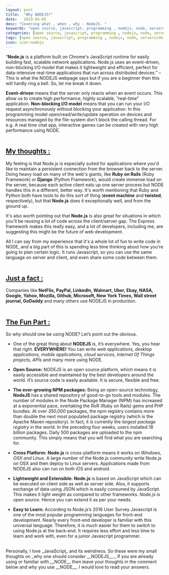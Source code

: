```yaml
---
layout: post
title:  "Why NODEJS?"
date:   2019-04-05
desc: "Covering what , when , why - NodeJS. "
keywords: "open source, javascript, programming , nodejs, node, serverside, npm, js, code, frontend, backend"
categories: [open source, javascript, programming , nodejs, node, serverside, npm,js,code,frontend, backend]
tags: [open source, javascript, programming , nodejs, node, serverside, npm, js, code, frontend, backend]
icon: icon-nodejs
---
```


“__Node.js__ is a platform built on Chrome's JavaScript runtime for easily building fast, scalable network applications. Node.js uses an event-driven, non-blocking I/O model that makes it lightweight and efficient, perfect for data-intensive real-time applications that run across distributed devices.” – This is what the NODEJS webpage says but if you are a beginner then this will hardly ring a bell. So, let me break it down.

__Event-driven__ means that the server only reacts when an event occurs. This allow us to create high performance, highly scalable, “real-time” application. __Non-blocking I/O  model__ means that you can run your I/O request asynchronously without blocking your application. In this programming model open/read/write/update operation on devices and resources managed by the file-system don't block the calling thread. For e.g. A real time chat app, interactive games can be created with very high performance using NODE. 
<br><br>
## <u>My thoughts :</u>

My feeling is that Node.js is especially suited for applications where you'd like to maintain a persistent connection from the browser back to the server. Doing heavy load on many of the web's giants, like __Ruby on Rails__ (Ruby Framework) or __Django__ (Python Framework), would create immense load on the server, because each active client eats up one server process but NODE handles this in a different, better way. It's worth mentioning that Ruby and Python both have tools to do this sort of thing (__event machine__ and __twisted__, respectively), but that __Node.js__ does it exceptionally well, and from the ground up. 

It's also worth pointing out that __Node.js__ is also great for situations in which you'll be reusing a lot of code across the client/server gap. The Express framework makes this really easy, and a lot of developers, including me, are suggesting this might be the future of web development. 

All I can say from my experience that it's a whole lot of fun to write code in NODE, and a big part of this is spending less time thinking about how you're going to plan certain logic. It runs Javascript, so you can use the same language on server and client, and even share some code between them.
<br><br>
## <u> Just a fact :</u> 
Companies like __NetFlix, PayPal, LinkedIn, Walmart, Uber, Ebay, NASA, Google, Yahoo, Mozilla, Github, Microsoft, New York Times, Wall street journal, GoDaddy__ and many others use NODEJS in production. 
<br><br>
## <u> The Fun Part :</u>

So why should one be using NODE? Let’s point out the obvious.

- One of the great thing about __NODEJS__ is, it’s everywhere. Yes, you hear that right. __EVERYWHERE!__ You can write _web applications, desktop applications, mobile applications, cloud services, Internet Of Things projects, APIs_ and many more using NODE. 

- __Open Source:__ NODEJS is an open source platform, which means it is easily accessible and maintained by the best developers around the world. It’s source code is easily available. It is secure, flexible and free. 

- __The ever-growing NPM packages:__ Being an open-source technology, __NodeJS__ has a shared repository of good-to-go tools and modules. The number of modules in the Node Package Manager (NPM) has increased at a exponential pace, overtaking the RoR (Ruby on Rails) gems and PHP bundles. At over _350,000_ packages, the npm registry contains more than double the next most populated package registry (which is the Apache Maven repository). In fact, it is currently the _largest package registry_ in the world. In the preceding four weeks, users installed 18 billion packages. Daily 500 packages are uploaded to the npm community. This simply means that you will find what you are searching for.

- __Cross Platform:__ __Node.js__ is cross-platform means it works on _Windows, OSX and Linux_. A large number of the Node.js community write Node.js on OSX and then deploy to Linux servers. Applications made from NODEJS also can run on both iOS and android.

- __Lightweight and Extensible:__ __Node.js__ is based on JavaScript which can be executed on client side as well as server side. Also, it supports exchange of data using JSON which is easily consumed by JavaScript. This makes it light weight as compared to other frameworks. _Node.js is open source_. Hence you can extend it as per your needs.

- __Easy to Learn:__ According to Node.js’s 2016 User Survey Javascript is one of the most popular programming languages for front-end development. Nearly every front-end developer is familiar with this universal language. Therefore, it is much easier for them to switch to using Node.js at the back-end. It requires less effort and less time to learn and work with, even for a junior Javascript programmer.

<br>
Personally, I love _JavaScript_ and its weirdness. So these were my small thoughts on _why one should consider __NODEJS__._
If you are already using or familiar with __NODE__ then leave your thoughts in the comment below and why you use __NODE__. I would love to read your answers.
 


